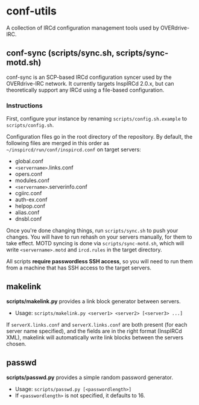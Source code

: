 # conf-utils
A collection of IRCd configuration management tools used by OVERdrive-IRC.

## conf-sync (scripts/sync.sh, scripts/sync-motd.sh)
conf-sync is an SCP-based IRCd configuration syncer used by the OVERdrive-IRC network.
It currently targets InspIRCd 2.0.x, but can theoretically support any IRCd using a file-based configuration.

### Instructions
First, configure your instance by renaming `scripts/config.sh.example` to `scripts/config.sh`.

Configuration files go in the root directory of the repository. By default, the following files
are merged in this order as `~/inspircd/run/conf/inspircd.conf` on target servers:

 * global.conf
 * `<servername>`.links.conf
 * opers.conf
 * modules.conf
 * `<servername>`.serverinfo.conf
 * cgiirc.conf
 * auth-ex.conf
 * helpop.conf
 * alias.conf
 * dnsbl.conf

Once you're done changing things, run `scripts/sync.sh` to push your changes.
You will have to run rehash on your servers manually, for them to take effect.
MOTD syncing is done via `scripts/sync-motd.sh`, which will write `<servername>.motd`
and `ircd.rules` in the target directory.

All scripts **require passwordless SSH access**, so you will need to run
them from a machine that has SSH access to the target servers.

## makelink

**scripts/makelink.py** provides a link block generator between servers.
   - Usage: `scripts/makelink.py <server1> <server2> [<server3> ...]`

If `serverX.links.conf` and `serverX.links.conf` are both present (for each
server name specified), and the fields are in the right format (InspIRCd XML),
makelink will automatically write link blocks between the servers chosen.

## passwd

**scripts/passwd.py** provides a simple random password generator.
   - Usage: `scripts/passwd.py [<passwordlength>]`
   - If `<passwordlength>` is not specified, it defaults to 16.
